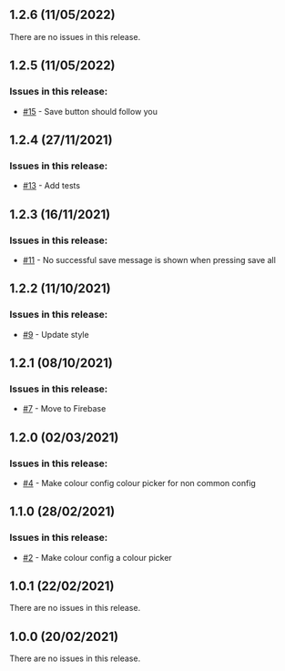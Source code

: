 ## 1.2.6 (11/05/2022) 


There are no issues in this release.


## 1.2.5 (11/05/2022) 


### Issues in this release:

* [#15](https://github.com/iamtomhewitt/home-dashboard-config-server/issues/15) - Save button should follow you



## 1.2.4 (27/11/2021) 


### Issues in this release:

* [#13](https://github.com/iamtomhewitt/home-dashboard-config-server/issues/13) - Add tests



## 1.2.3 (16/11/2021) 


### Issues in this release:

* [#11](https://github.com/iamtomhewitt/home-dashboard-config-server/issues/11) - No successful save message is shown when pressing save all



## 1.2.2 (11/10/2021) 


### Issues in this release:

* [#9](https://github.com/iamtomhewitt/home-dashboard-config-server/issues/9) - Update style



## 1.2.1 (08/10/2021) 


### Issues in this release:

* [#7](https://github.com/iamtomhewitt/home-dashboard-config-server/issues/7) - Move to Firebase



## 1.2.0 (02/03/2021) 


### Issues in this release:

* [#4](https://github.com/iamtomhewitt/home-dashboard-config-server/issues/4) - Make colour config colour picker for non common config



## 1.1.0 (28/02/2021) 


### Issues in this release:

* [#2](https://github.com/iamtomhewitt/home-dashboard-config-server/issues/2) - Make colour config a colour picker



## 1.0.1 (22/02/2021) 


There are no issues in this release.


## 1.0.0 (20/02/2021) 


There are no issues in this release.


